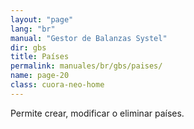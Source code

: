 ```yaml
---
layout: "page"
lang: "br"
manual: "Gestor de Balanzas Systel"
dir: gbs
title: Países
permalink: manuales/br/gbs/paises/
name: page-20
class: cuora-neo-home
---
```


Permite crear, modificar o eliminar países.